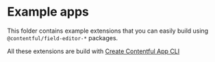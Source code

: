 # Example apps

This folder contains example extensions that you can easily build using `@contentful/field-editor-*` packages.

All these extensions are build with [Create Contentful App CLI][create-contentful-app]

[create-contentful-app]: https://github.com/contentful/create-contentful-app
